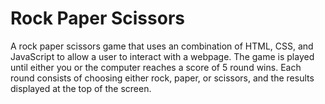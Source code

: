 # Rock Paper Scissors
A rock paper scissors game that uses an combination of HTML, CSS, and JavaScript to allow a user to interact with a webpage.
The game is played until either you or the computer reaches a score of 5 round wins. 
Each round consists of choosing either rock, paper, or scissors, and the results displayed at the top of the screen.
